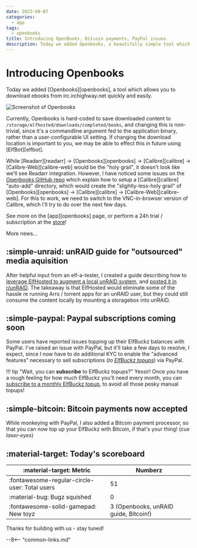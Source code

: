 ```yaml
---
date: 2023-08-07
categories:
  - app
tags:
  - openbooks
title: Introducing OpenBooks, Bitcoin payments, PayPal issues
description: Today we added Openbooks, a beautifully simple tool which allows you to download ebooks from irc.irchighway.net quickly and easily
---
```

# Introducing Openbooks

Today we added [Openbooks][openbooks], a tool which allows you to download ebooks from irc.irchighway.net quickly and easily.

![Screenshot of Openbooks](/images/screenshots/openbooks.png)

Currently, Openbooks is hard-coded to save downloaded content to `/storage/elfhosted/downloads/completed/books`, and changing this is non-trivial, since it's a commandline argument fed to the application binary, rather than a user-configurable UI setting. If changing the download location is important to you, we may be able to effect this in future using [ElfBot][elfbot].

While [Readarr][readarr] -> [Openbooks][openbooks] -> [Calibre][calibre] -> [Calibre-Web][calibre-web] would be the "holy grail", it doesn't look like we'll see Readarr integration. However, I have noticed some issues on the [Openbooks GitHub repo](https://github.com/evan-buss/openbooks) which explain how to setup a [Calibre][calibre] "auto-add" directory, which would create the "slightly-less-holy grail" of [Openbooks][openbooks] -> [Calibre][calibre] -> [Calibre-Web][calibre-web]. For this to work, we need to switch to the VNC-in-browser version of Calibre, which I'll try to do over the next few days.

See more on the [app][openbooks] page, or perform a 24h trial / subscription at the [store](https://store.elfhosted.com/product/openbooks/)!

More news...

<!-- more -->

## :simple-unraid: unRAID guide for "outsourced" media aquisition

After helpful input from an elf-a-tester, I created a guide describing how to [leverage ElfHosted to augment a local unRAID system](https://elfhosted.com/guides/unraid-storagebox-vpn/), and [posted it in r/unRAID](https://www.reddit.com/r/unRAID/comments/15kfyd0/run_torrent_clientsarrs_remotely_save_to_hetzner/). The takeaway is that ElfHosted would eliminate some of the hassle re running Arrs / torrent apps for an unRAID user, but they could still consume the content locally by mounting a storagebox into unRAID.

## :simple-paypal: Paypal subscriptions coming soon

Some users have reported issues topping up their ElfBuckz balances with PayPal. I've raised an issue with PayPal, but it'll take a few days to resolve, I expect, since I now have to do additional KYC to enable the "advanced features" necessary to sell subscriptions (*to [ElfBuckz topups](https://store.elfhosted.com/product/elfbuckz-topup/)*) via PayPal.

!!! tip "Wait, you can **subscribe** to ElfBuckz topups?"
    Yessir! Once you have a rough feeling for how much ElfBuckz you'll need every month, you can [subscribe to a monthly ElfBuckz topup](https://store.elfhosted.com/product/elfbuckz-topup/), to avoid all those pesky manual topups!

## :simple-bitcoin: Bitcoin payments now accepted

While monkeying with PayPal, I also added a Bitcoin payment processor, so that you can now top up your ElfBuckz with Bitcoin, if that's your thing! (*cue laser-eyes*)

## :material-target: Today's scoreboard

:material-target: Metric | Numberz
---------|----------
:fontawesome-regular-circle-user: Total users | 51
:material-bug: Bugz squished | 0
:fontawesome-solid-gamepad: New toyz | 3 (Openbooks, unRAID guide, Bitcoin!)

Thanks for building with us - stay tuned!

--8<-- "common-links.md"

